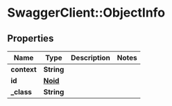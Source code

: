 # SwaggerClient::ObjectInfo

## Properties
Name | Type | Description | Notes
------------ | ------------- | ------------- | -------------
**context** | **String** |  | 
**id** | [**Noid**](Noid.md) |  | 
**_class** | **String** |  | 


